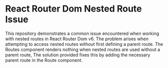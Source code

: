 # React Router Dom Nested Route Issue

This repository demonstrates a common issue encountered when working with nested routes in React Router Dom v6.  The problem arises when attempting to access nested routes without first defining a parent route. The Routes component renders nothing when nested routes are used without a parent route,  The solution provided fixes this by adding the necessary parent route in the Route component.
